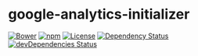 # google-analytics-initializer

[![Bower](https://img.shields.io/bower/v/google-analytics-initializer.svg)](https://github.com/yivo/google-analytics-initializer)
[![npm](https://img.shields.io/npm/v/google-analytics-initializer.svg)](https://www.npmjs.com/package/google-analytics-initializer)
[![License](https://img.shields.io/github/license/yivo/google-analytics-initializer.svg)](https://github.com/yivo/google-analytics-initializer)
[![Dependency Status](https://img.shields.io/david/yivo/google-analytics-initializer.svg)](https://david-dm.org/yivo/google-analytics-initializer)
[![devDependencies Status](https://img.shields.io/david/dev/yivo/google-analytics-initializer.svg)](https://david-dm.org/yivo/google-analytics-initializer?type=dev)

